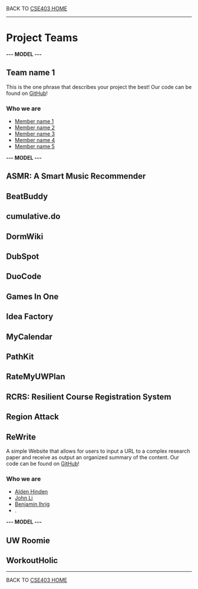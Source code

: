 BACK TO [CSE403 HOME](README.md)

---

# Project Teams

**--- MODEL ---**

## Team name 1

This is the one phrase that describes your project the best!
Our code can be found on [GitHub](https://github.com/username/projectname)!

### Who we are

  - [Member name 1](https://myhomepage.me)
  - [Member name 2](https://myhomepage.me)
  - [Member name 3](https://myhomepage.me)
  - [Member name 4](https://myhomepage.me)
  - [Member name 5](https://myhomepage.me)

**--- MODEL ---**

## ASMR: A Smart Music Recommender	

## BeatBuddy

## cumulative.do

## DormWiki

## DubSpot

## DuoCode

## Games In One

## Idea Factory

## MyCalendar

## PathKit

## RateMyUWPlan

## RCRS: Resilient Course Registration System

## Region Attack

## ReWrite
A simple Website that allows for users to input a URL to a complex research paper and receive as output an organized summary of the content.
Our code can be found on [GitHub](https://github.com/aldenhinden/ReWrite)!

### Who we are

  - [Alden Hinden](https://github.com/aldenhinden/)
  - [John Li](https://github.com/johnli01/)
  - [Benjamin Ihrig](https://github.com/zoldort/)
  - .

**--- MODEL ---**

## UW Roomie

## WorkoutHolic

---

BACK TO [CSE403 HOME](README.md)
